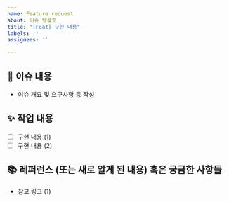 ```yaml
---
name: Feature request
about: 이슈 템플릿
title: "[Feat] 구현 내용"
labels: ''
assignees: ''

---
```


## 📌 이슈 내용
- 이슈 개요 및 요구사항 등 작성

## ✨ 작업 내용
- [ ] 구현 내용 (1)
- [ ] 구현 내용 (2)

## 📚 레퍼런스 (또는 새로 알게 된 내용) 혹은 궁금한 사항들
- 참고 링크 (1)

